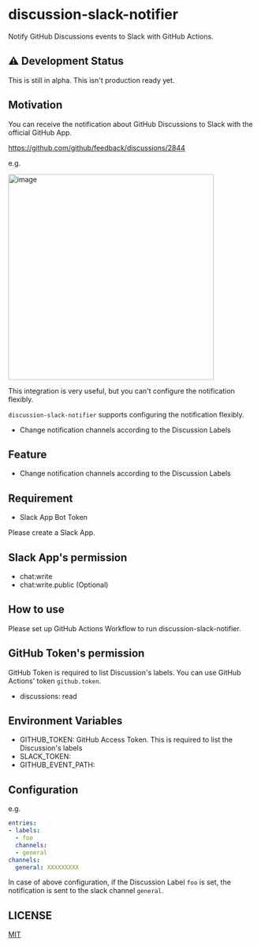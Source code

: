 # discussion-slack-notifier

Notify GitHub Discussions events to Slack with GitHub Actions.

## :warning: Development Status

This is still in alpha. This isn't production ready yet.

## Motivation

You can receive the notification about GitHub Discussions to Slack with the official GitHub App.

https://github.com/github/feedback/discussions/2844

e.g.

<img width="417" alt="image" src="https://user-images.githubusercontent.com/13323303/162709503-90875f17-8879-45e1-b47c-3bb59af20847.png">

This integration is very useful, but you can't configure the notification flexibly.

`discussion-slack-notifier` supports configuring the notification flexibly.

* Change notification channels according to the Discussion Labels

## Feature

* Change notification channels according to the Discussion Labels

## Requirement

* Slack App Bot Token

Please create a Slack App.

## Slack App's permission

* chat:write
* chat:write.public (Optional)

## How to use

Please set up GitHub Actions Workflow to run discussion-slack-notifier.

## GitHub Token's permission

GitHub Token is required to list Discussion's labels.
You can use GitHub Actions' token `github.token`.

* discussions: read

## Environment Variables

* GITHUB_TOKEN: GitHub Access Token. This is required to list the Discussion's labels
* SLACK_TOKEN: 
* GITHUB_EVENT_PATH: 

## Configuration

e.g.

```yaml
entries:
- labels:
  - foo
  channels:
  - general
channels:
  general: XXXXXXXXX
```

In case of above configuration, if the Discussion Label `foo` is set, the notification is sent to the slack channel `general`.

## LICENSE

[MIT](LICENSE)
